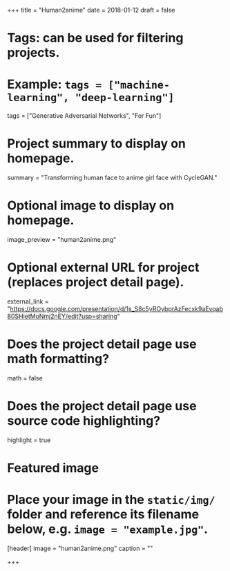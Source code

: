 +++
title = "Human2anime"
date = 2018-01-12
draft = false

# Tags: can be used for filtering projects.
# Example: `tags = ["machine-learning", "deep-learning"]`
tags = ["Generative Adversarial Networks", "For Fun"]

# Project summary to display on homepage.
summary = "Transforming human face to anime girl face with CycleGAN."

# Optional image to display on homepage.
image_preview = "human2anime.png"

# Optional external URL for project (replaces project detail page).
external_link = "https://docs.google.com/presentation/d/1s_S8c5yROybprAzFecxk9aEvqab80SHietMoNmj2nEY/edit?usp=sharing"

# Does the project detail page use math formatting?
math = false

# Does the project detail page use source code highlighting?
highlight = true

# Featured image
# Place your image in the `static/img/` folder and reference its filename below, e.g. `image = "example.jpg"`.
[header]
image = "human2anime.png"
caption = ""

+++
